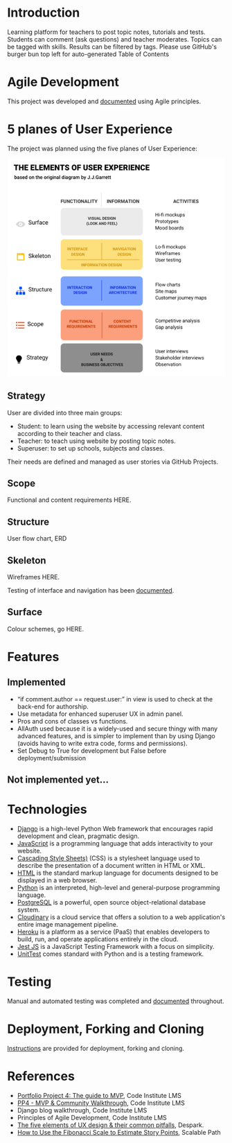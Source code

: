 # Introduction 
Learning platform for teachers to post topic notes, tutorials and tests. Students can comment (ask questions) and teacher moderates.
Topics can be tagged with skills. Results can be filtered by tags.
Please use GitHub's burger bun top left for auto-generated Table of Contents

# Agile Development
This project was developed and [documented](docs/AGILE.md) using Agile principles.

# 5 planes of User Experience
The project was planned using the five planes of User Experience:

![UX5planes](/docs/UX5planes.png)

## Strategy

User are divided into three main groups:
- Student: to learn using the website by accessing relevant content according to their teacher and class.
- Teacher: to teach using website by posting topic notes.
- Superuser: to set up schools, subjects and classes.

Their needs are defined and managed as user stories via GitHub Projects.

## Scope

Functional and content requirements HERE.

## Structure

User flow chart, ERD

## Skeleton

Wireframes HERE.

Testing of interface and navigation has been [documented](docs/TESTING.md).

## Surface

Colour schemes, go HERE.

# Features
## Implemented
- “if comment.author == request.user:” in view is used to check at the back-end for authorship.
- Use metadata for enhanced superuser UX in admin panel.
- Pros and cons of classes vs functions.
- AllAuth used because it is a widely-used and secure thingy with many advanced features, and is simpler to implement than by using Django (avoids having to write extra code, forms and permissions).
- Set Debug to True for development but False before deployment/submission

## Not implemented yet...

# Technologies
- [Django](https://www.djangoproject.com/) is a high-level Python Web framework that encourages rapid development and clean, pragmatic design.
- [JavaScript](https://www.javascript.com/) is a programming language that adds interactivity to your website.
- [Cascading Style Sheets)](https://www.w3.org/Style/CSS/Overview.en.html) (CSS) is a stylesheet language used to describe the presentation of a document written in HTML or XML.
- [HTML](https://html.spec.whatwg.org/) is the standard markup language for documents designed to be displayed in a web browser.
- [Python](https://www.python.org/) is an interpreted, high-level and general-purpose programming language.
- [PostgreSQL](https://www.postgresql.org/) is a powerful, open source object-relational database system.
- [Cloudinary](https://cloudinary.com/) is a cloud service that offers a solution to a web application's entire image management pipeline.
- [Heroku](https://www.heroku.com/) is a platform as a service (PaaS) that enables developers to build, run, and operate applications entirely in the cloud.
- [Jest JS](https://jestjs.io/) is a JavaScript Testing Framework with a focus on simplicity.
- [UnitTest](https://docs.python.org/3/library/unittest.html) comes standard with Python and is a testing framework.

# Testing

Manual and automated testing was completed and [documented](docs/TESTING.md) throughout.

# Deployment, Forking and Cloning

[Instructions](docs/DEPLOYMENT.md) are provided for deployment, forking and cloning.

# References
- [Portfolio Project 4: The guide to MVP](https://www.youtube.com/watch?v=vIv1c6RLBac), Code Institute LMS
- [PP4 - MVP & Community Walkthrough](https://app.box.com/s/s6xkp4gp3d9orwkp9fp4ep0igdcwsjm7), Code Institute LMS
- Django blog walkthrough, Code Institute LMS
- Principles of Agile Development, Code Institute LMS
- [The five elements of UX design & their common pitfalls](https://despark.com/blog/five-elements-ux-design-common-pitfalls), Despark.
- [How to Use the Fibonacci Scale to Estimate Story Points](https://www.scalablepath.com/project-management/agile-points-fibonacci-sequence), Scalable Path
